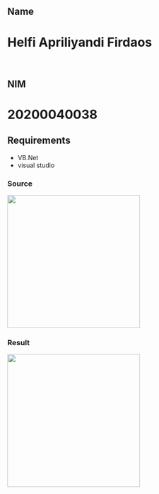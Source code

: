 ## Name
# Helfi Apriliyandi Firdaos
<br>

## NIM
# 20200040038

## Requirements
- VB.Net
- visual studio

### Source
<img src="555648.png" style="height: 300px;">
<br>

### Result
<img src="dasdsa" style="height: 300px;">
